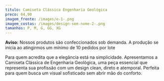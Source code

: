 ```yaml
---
titulo: Camiseta Clássica Engenharia Geológica
preco: 64,90
imagem_frente: /images/e-1-.png
imagem_costas: /images/design-sem-nome-2-.png
tamanhos: P, M, G, GG, XG
---
```

<!--StartFragment-->

<!--StartFragment-->

**Aviso:** Nossos produtos são confeccionados sob demanda. A produção se inicia ao atingirmos um mínimo de 10 pedidos por lote

<!--EndFragment-->

Para quem acredita que a elegância está na simplicidade. Apresentamos a Camiseta Clássica de Engenharia Geológica, uma peça essencial que representa sua profissão com um design clean, direto e atemporal. Perfeita para quem busca um visual sofisticado sem abrir mão do conforto.

<!--EndFragment-->
